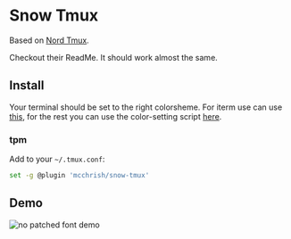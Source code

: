 # Snow Tmux

Based on [Nord Tmux](https://github.com/arcticicestudio/nord-tmux).

Checkout their ReadMe. It should work almost the same.

## Install

Your terminal should be set to the right colorsheme. For iterm use can use [this](https://github.com/mcchrish/iterm-snow), for the rest you can use the
color-setting script [here](https://github.com/nightsense/snow#shell).

### tpm

Add to your `~/.tmux.conf`:

```bash
set -g @plugin 'mcchrish/snow-tmux'
```

## Demo

![no patched font demo](https://user-images.githubusercontent.com/7200153/48481845-dd6d8900-e849-11e8-8dd0-c95981b9ebbf.png)
